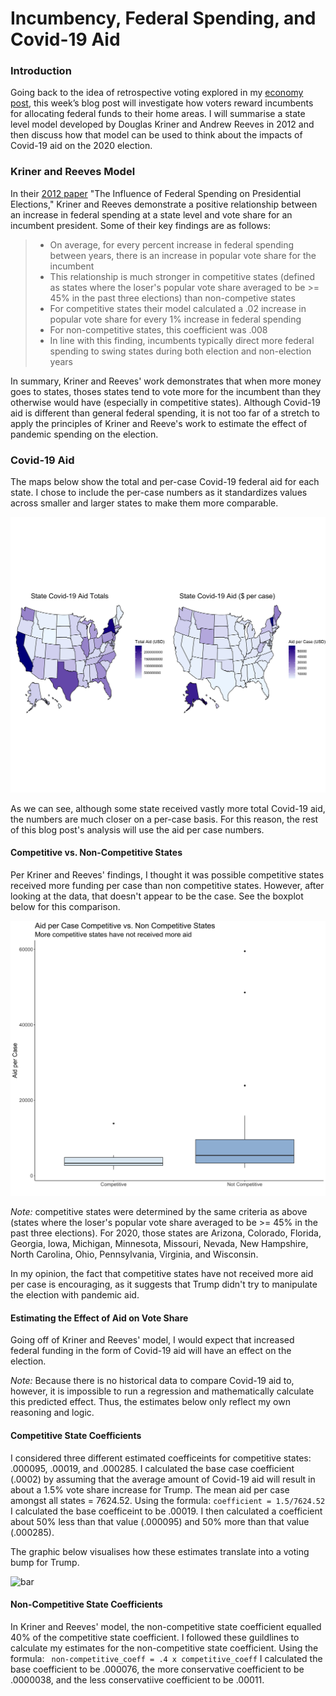 # Incumbency, Federal Spending, and Covid-19 Aid

### Introduction

Going back to the idea of retrospective voting explored in my [economy post](Econ.md), 
this week’s blog post will investigate how voters reward incumbents for allocating federal funds to
their home areas. I will summarise a state level model developed by Douglas Kriner and Andrew Reeves
in 2012 and then discuss how that model can be used to think about the impacts of Covid-19
aid on the 2020 election. 


### Kriner and Reeves Model

In their [2012 paper](https://www.jstor.org/stable/41495082?seq=1) "The Influence of Federal Spending on Presidential Elections," Kriner and Reeves demonstrate a positive relationship between an increase in 
federal spending at a state level and vote share for an incumbent president. Some of their 
key findings are as follows:

> - On average, for every percent increase in federal spending between years, there is an increase
in popular vote share for the incumbent
> - This relationship is much stronger in competitive states (defined as states where the loser's popular
vote share averaged to be >= 45% in the past three elections) than non-competive states
> - For competitive states their model calculated a .02 increase in popular vote share for every
1% increase in federal spending
> - For non-competitive states, this coefficient was .008
> - In line with this finding, incumbents typically direct more federal spending to swing states during
both election and non-election years

In summary, Kriner and Reeves' work demonstrates that when more money goes to states, thoses states tend to
vote more for the incumbent than they otherwise would have (especially in competitive states). Although 
Covid-19 aid is different than general federal spending, it is not too far of a stretch to apply the principles
of Kriner and Reeve's work to estimate the effect of pandemic spending on the election. 

### Covid-19 Aid

The maps below show the total and per-case Covid-19 federal aid for each state. I chose to include
the per-case numbers as it standardizes values across smaller and larger states to make them 
more comparable. 

![map](Gov1347-master/figures/covid_award_maps.png)

As we can see, although some state received vastly more total Covid-19 aid, the numbers are much closer
on a per-case basis. For this reason, the rest of this blog post's analysis will use the aid per case
numbers. 

#### Competitive vs. Non-Competitive States

Per Kriner and Reeves' findings, I thought it was possible competitive states received more 
funding per case than non competitive states. However, after looking at the data, that doesn't 
appear to be the case. See the boxplot below for this comparison. 

![box](Gov1347-master/figures/state_award_box.png)


*Note:* competitive states were determined by the same criteria as above (states where the loser's popular
vote share averaged to be >= 45% in the past three elections). For 2020, those states 
are Arizona, Colorado, Florida, Georgia, Iowa, Michigan, Minnesota, Missouri, Nevada, New Hampshire, North Carolina, Ohio, Pennsylvania, Virginia, and Wisconsin. 

In my opinion, the fact that competitive states have not received more aid per case is encouraging,
as it suggests that Trump didn't try to manipulate the election with pandemic aid. 

#### Estimating the Effect of Aid on Vote Share

Going off of Kriner and Reeves' model, I would expect that increased federal 
funding in the form of Covid-19 aid will have an effect on the election.

*Note:* Because there is no historical data to compare Covid-19 aid to, however, it is impossible to 
run a regression and mathematically calculate this predicted effect. Thus, the estimates
below only reflect my own reasoning and logic. 

#### Competitive State Coefficients

I considered three different estimated coefficeints for competitive states:
.000095, .00019, and .000285.
I calculated the base case coefficient (.0002) by assuming that the average amount of Covid-19 aid will result
in about a 1.5% vote share increase for Trump. The mean aid per case amongst all states = 7624.52.  Using the formula:
``` coefficient = 1.5/7624.52 ```
I calculated the base coefficeint to be .00019. I then calculated a coefficient about 50% less than that value
(.000095) and 50% more than that value (.000285). 

The graphic below visualises how these estimates translate into a voting bump for Trump. 

![bar](Gov1347-master/figures/covid_bump_comp.png)

#### Non-Competitive State Coefficients

In Kriner and Reeves' model, the non-competitive state coefficient equalled 40% of the competitive state
coefficient. I followed these guildlines to calculate my estimates for the non-competitive state
coefficient. Using the formula:
``` non-competitive_coeff = .4 x competitive_coeff```
I calculated the base coefficient to be .000076, the more conservative coefficient to be .0000038,
and the less conservatiive coefficient to be .00011. 




